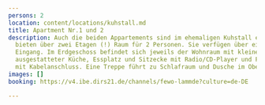 ```yaml
---
persons: 2
location: content/locations/kuhstall.md
title: Apartment Nr.1 und 2
description: Auch die beiden Appartements sind im ehemaligen Kuhstall entstanden und
  bieten über zwei Etagen (!) Raum für 2 Personen. Sie verfügen über einen gemeinsamen
  Eingang. Im Erdgeschoss befindet sich jeweils der Wohnraum mit kleiner aber gut
  ausgestatteter Küche, Essplatz und Sitzecke mit Radio/CD-Player und Fersehgerät
  mit Kabelanschluss. Eine Treppe führt zu Schlafraum und Dusche im Obergeschoss.
images: []
booking: https://v4.ibe.dirs21.de/channels/fewo-lammde?culture=de-DE

---
```


